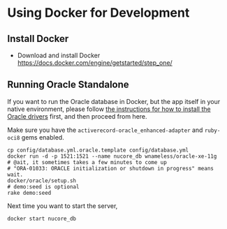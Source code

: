 # Using Docker for Development

## Install Docker

* Download and install Docker https://docs.docker.com/engine/getstarted/step_one/

## Running Oracle Standalone

If you want to run the Oracle database in Docker, but the app itself in your native
environment, please follow [the instructions for how to install the Oracle drivers](HOWTO_oracle.txt) first, and then proceed from here.

Make sure you have the `activerecord-oracle_enhanced-adapter` and `ruby-oci8` gems
enabled.

```
cp config/database.yml.oracle.template config/database.yml
docker run -d -p 1521:1521 --name nucore_db wnameless/oracle-xe-11g
# @ait, it sometimes takes a few minutes to come up
# "ORA-01033: ORACLE initialization or shutdown in progress" means wait.
docker/oracle/setup.sh
# demo:seed is optional
rake demo:seed
```

Next time you want to start the server,

```
docker start nucore_db
```
